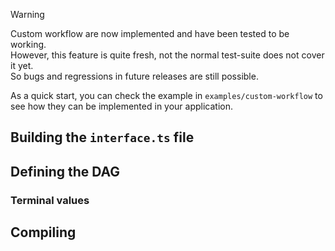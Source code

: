 > [!WARNING]  
> Custom workflow are now implemented and have been tested to be working.  
> However, this feature is quite fresh, not the normal test-suite does not cover it yet.  
> So bugs and regressions in future releases are still possible.

As a quick start, you can check the example in `examples/custom-workflow` to see how they can be implemented in your application.

## Building the `interface.ts` file

## Defining the DAG

### Terminal values

## Compiling
